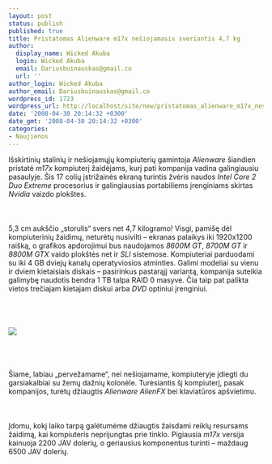 ```yaml
---
layout: post
status: publish
published: true
title: Pristatomas Alienware m17x nešiojamasis sveriantis 4,7 kg
author:
  display_name: Wicked Akuba
  login: Wicked Akuba
  email: Dariusbuinauskas@gmail.co
  url: ''
author_login: Wicked Akuba
author_email: Dariusbuinauskas@gmail.co
wordpress_id: 1723
wordpress_url: http://localhost/site/new/pristatomas_alienware_m17x_nesiojamasis_sveriantis_4_7_kg/
date: '2008-04-30 20:14:32 +0300'
date_gmt: '2008-04-30 20:14:32 +0300'
categories:
- Naujienos
---
```

<p>Išskirtinių stalinių ir nešiojamųjų kompiuterių gamintoja <i>Alienware</i> šiandien pristatė <i>m17x</i> kompiuterį žaidėjams, kurį pati kompanija vadina galingiausiu pasaulyje. Šis 17 colių įstrižainės ekraną turintis žvėris naudos <i>Intel Core 2 Duo Extreme</i> procesorius ir galingiausias portabiliems įrenginiams skirtas <i>Nvidia</i> vaizdo plokštes.<br />
<br><br />
<br>5,3 cm aukščio „storulis“ svers net 4,7 kilogramo! Visgi, pamišę dėl kompiuterinių žaidimų, neturėtų nusivilti – ekranas palaikys iki 1920x1200 raišką, o grafikos apdorojimui bus naudojamos <i>8600M GT</i>, <i>8700M GT</i> ir <i>8800M GTX</i> vaido plokštės net ir <i>SLI</i> sistemose. Kompiuteriai parduodami su iki 4 GB dviejų kanalų operatyviosios atminties. Galimi modeliai su vienu ir dviem kietaisiais diskais – pasirinkus pastarąjį variantą, kompanija suteikia galimybę naudotis bendra 1 TB talpa RAID 0 masyve. Čia taip pat palikta vietos trečiajam kietajam diskui arba <i>DVD</i> optiniui įrenginiui.<br />
<br><br />
<br><br><img src="http://www.technews.lt/upl/Failai/m17x.png"><br><br />
<br><br />
<br>Šiame, labiau „pervežamame“, nei nešiojamame, kompiuteryje įdiegti du garsiakalbiai su žemų dažnių kolonėle. Turėsiantis šį kompiuterį, pasak kompanijos, turėtų džiaugtis <i>Alienware AlienFX</i> bei klaviatūros apšvietimu.<br />
<br><br />
<br>Įdomu, kokį laiko tarpą galėtumėme džiaugtis žaisdami reiklų resursams žaidimą, kai kompiuteris neprijungtas prie tinklo. Pigiausia <i>m17x</i> versija kainuoja 2200 JAV dolerių, o geriausius komponentus turinti – maždaug 6500 JAV dolerių.<br />
<br></p>
